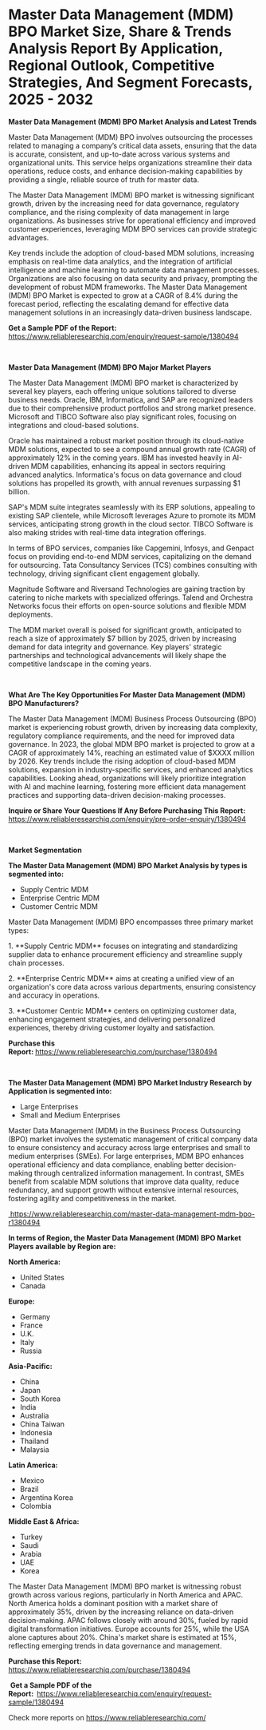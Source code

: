 <p><h1>Master Data Management (MDM) BPO Market Size, Share & Trends Analysis Report By Application, Regional Outlook, Competitive Strategies, And Segment Forecasts, 2025 - 2032</h1></p><p><strong>Master Data Management (MDM) BPO Market Analysis and Latest Trends</strong></p>
<p><p>Master Data Management (MDM) BPO involves outsourcing the processes related to managing a company’s critical data assets, ensuring that the data is accurate, consistent, and up-to-date across various systems and organizational units. This service helps organizations streamline their data operations, reduce costs, and enhance decision-making capabilities by providing a single, reliable source of truth for master data.</p><p>The Master Data Management (MDM) BPO market is witnessing significant growth, driven by the increasing need for data governance, regulatory compliance, and the rising complexity of data management in large organizations. As businesses strive for operational efficiency and improved customer experiences, leveraging MDM BPO services can provide strategic advantages. </p><p>Key trends include the adoption of cloud-based MDM solutions, increasing emphasis on real-time data analytics, and the integration of artificial intelligence and machine learning to automate data management processes. Organizations are also focusing on data security and privacy, prompting the development of robust MDM frameworks. The Master Data Management (MDM) BPO Market is expected to grow at a CAGR of 8.4% during the forecast period, reflecting the escalating demand for effective data management solutions in an increasingly data-driven business landscape.</p></p>
<p><strong>Get a Sample PDF of the Report:&nbsp;</strong> <a href="https://www.reliableresearchiq.com/enquiry/request-sample/1380494?utm_campaign=3083&utm_medium=2&utm_source=Github&utm_content=ia&utm_term=11032025&utm_id=master-data-management-mdm-bpo">https://www.reliableresearchiq.com/enquiry/request-sample/1380494</a></p>
<p>&nbsp;</p>
<p><strong>Master Data Management (MDM) BPO Major Market Players</strong></p>
<p><p>The Master Data Management (MDM) BPO market is characterized by several key players, each offering unique solutions tailored to diverse business needs. Oracle, IBM, Informatica, and SAP are recognized leaders due to their comprehensive product portfolios and strong market presence. Microsoft and TIBCO Software also play significant roles, focusing on integrations and cloud-based solutions.</p><p>Oracle has maintained a robust market position through its cloud-native MDM solutions, expected to see a compound annual growth rate (CAGR) of approximately 12% in the coming years. IBM has invested heavily in AI-driven MDM capabilities, enhancing its appeal in sectors requiring advanced analytics. Informatica's focus on data governance and cloud solutions has propelled its growth, with annual revenues surpassing $1 billion.</p><p>SAP's MDM suite integrates seamlessly with its ERP solutions, appealing to existing SAP clientele, while Microsoft leverages Azure to promote its MDM services, anticipating strong growth in the cloud sector. TIBCO Software is also making strides with real-time data integration offerings.</p><p>In terms of BPO services, companies like Capgemini, Infosys, and Genpact focus on providing end-to-end MDM services, capitalizing on the demand for outsourcing. Tata Consultancy Services (TCS) combines consulting with technology, driving significant client engagement globally.</p><p>Magnitude Software and Riversand Technologies are gaining traction by catering to niche markets with specialized offerings. Talend and Orchestra Networks focus their efforts on open-source solutions and flexible MDM deployments.</p><p>The MDM market overall is poised for significant growth, anticipated to reach a size of approximately $7 billion by 2025, driven by increasing demand for data integrity and governance. Key players' strategic partnerships and technological advancements will likely shape the competitive landscape in the coming years.</p></p>
<p>&nbsp;</p>
<p><strong>What Are The Key Opportunities For Master Data Management (MDM) BPO Manufacturers?</strong></p>
<p><p>The Master Data Management (MDM) Business Process Outsourcing (BPO) market is experiencing robust growth, driven by increasing data complexity, regulatory compliance requirements, and the need for improved data governance. In 2023, the global MDM BPO market is projected to grow at a CAGR of approximately 14%, reaching an estimated value of $XXXX million by 2026. Key trends include the rising adoption of cloud-based MDM solutions, expansion in industry-specific services, and enhanced analytics capabilities. Looking ahead, organizations will likely prioritize integration with AI and machine learning, fostering more efficient data management practices and supporting data-driven decision-making processes.</p></p>
<p><strong>Inquire or Share Your Questions If Any Before Purchasing This Report:</strong> <a href="https://www.reliableresearchiq.com/enquiry/pre-order-enquiry/1380494?utm_campaign=3083&utm_medium=2&utm_source=Github&utm_content=ia&utm_term=11032025&utm_id=master-data-management-mdm-bpo">https://www.reliableresearchiq.com/enquiry/pre-order-enquiry/1380494</a></p>
<p>&nbsp;</p>
<p><strong>Market Segmentation</strong></p>
<p><strong>The Master Data Management (MDM) BPO Market Analysis by types is segmented into:</strong></p>
<p><ul><li>Supply Centric MDM</li><li>Enterprise Centric MDM</li><li>Customer Centric MDM</li></ul></p>
<p><p>Master Data Management (MDM) BPO encompasses three primary market types: </p><p>1. **Supply Centric MDM** focuses on integrating and standardizing supplier data to enhance procurement efficiency and streamline supply chain processes. </p><p>2. **Enterprise Centric MDM** aims at creating a unified view of an organization's core data across various departments, ensuring consistency and accuracy in operations. </p><p>3. **Customer Centric MDM** centers on optimizing customer data, enhancing engagement strategies, and delivering personalized experiences, thereby driving customer loyalty and satisfaction.</p></p>
<p><strong>Purchase this Report:&nbsp;</strong><a href="https://www.reliableresearchiq.com/purchase/1380494?utm_campaign=3083&utm_medium=2&utm_source=Github&utm_content=ia&utm_term=11032025&utm_id=master-data-management-mdm-bpo">https://www.reliableresearchiq.com/purchase/1380494</a></p>
<p>&nbsp;</p>
<p><strong>The Master Data Management (MDM) BPO Market Industry Research by Application is segmented into:</strong></p>
<p><ul><li>Large Enterprises</li><li>Small and Medium Enterprises</li></ul></p>
<p><p>Master Data Management (MDM) in the Business Process Outsourcing (BPO) market involves the systematic management of critical company data to ensure consistency and accuracy across large enterprises and small to medium enterprises (SMEs). For large enterprises, MDM BPO enhances operational efficiency and data compliance, enabling better decision-making through centralized information management. In contrast, SMEs benefit from scalable MDM solutions that improve data quality, reduce redundancy, and support growth without extensive internal resources, fostering agility and competitiveness in the market.</p></p>
<p><a href="https://www.reliableresearchiq.com/master-data-management-mdm-bpo-r1380494?utm_campaign=3083&utm_medium=2&utm_source=Github&utm_content=ia&utm_term=11032025&utm_id=master-data-management-mdm-bpo">&nbsp;https://www.reliableresearchiq.com/master-data-management-mdm-bpo-r1380494</a></p>
<p><strong>In terms of Region, the Master Data Management (MDM) BPO Market Players available by Region are:</strong></p>
<p>
    <p> <strong> North America: </strong>
        <ul>
            <li>United States</li>
            <li>Canada</li>
        </ul>
        </p> 
    <p> <strong> Europe: </strong>
        <ul>
            <li>Germany</li>
            <li>France</li>
            <li>U.K.</li>
            <li>Italy</li>
            <li>Russia</li>
        </ul>
        </p> 
    <p> <strong> Asia-Pacific: </strong>
        <ul>
            <li>China</li>
            <li>Japan</li>
            <li>South Korea</li>
            <li>India</li>
            <li>Australia</li>
            <li>China Taiwan</li>
            <li>Indonesia</li>
            <li>Thailand</li>
            <li>Malaysia</li>
        </ul>
        </p> 
    <p> <strong> Latin America: </strong>
        <ul>
            <li>Mexico</li>
            <li>Brazil</li>
            <li>Argentina Korea</li>
            <li>Colombia</li>
        </ul>
        </p> 
    <p> <strong> Middle East & Africa: </strong>
        <ul>
            <li>Turkey</li>
            <li>Saudi</li>
            <li>Arabia</li>
            <li>UAE</li>
            <li>Korea</li>
        </ul>
    </p>
    </p>
<p><p>The Master Data Management (MDM) BPO market is witnessing robust growth across various regions, particularly in North America and APAC. North America holds a dominant position with a market share of approximately 35%, driven by the increasing reliance on data-driven decision-making. APAC follows closely with around 30%, fueled by rapid digital transformation initiatives. Europe accounts for 25%, while the USA alone captures about 20%. China's market share is estimated at 15%, reflecting emerging trends in data governance and management.</p></p>
<p><strong>Purchase this Report: </strong><a href="https://www.reliableresearchiq.com/purchase/1380494?utm_campaign=3083&utm_medium=2&utm_source=Github&utm_content=ia&utm_term=11032025&utm_id=master-data-management-mdm-bpo">https://www.reliableresearchiq.com/purchase/1380494</a></p>
<p>&nbsp;<strong>Get a Sample PDF of the Report:&nbsp;&nbsp;</strong><a href="https://www.reliableresearchiq.com/enquiry/request-sample/1380494?utm_campaign=3083&utm_medium=2&utm_source=Github&utm_content=ia&utm_term=11032025&utm_id=master-data-management-mdm-bpo">https://www.reliableresearchiq.com/enquiry/request-sample/1380494</a></p>
<p><strong></strong></p>
<p>Check more reports on <a href="https://www.reliableresearchiq.com/?utm_campaign=3083&utm_medium=2&utm_source=Github&utm_content=ia&utm_term=11032025&utm_id=master-data-management-mdm-bpo">https://www.reliableresearchiq.com/</a></p>